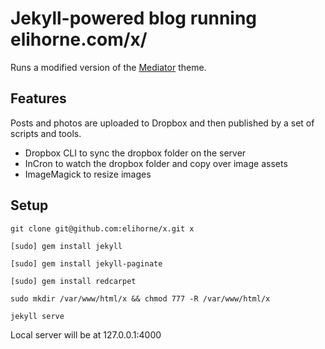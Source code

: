 Jekyll-powered blog running elihorne.com/x/
========

Runs a modified version of the [Mediator](https://github.com/dirkfabisch/mediator) theme.

Features
-------
Posts and photos are uploaded to Dropbox and then published by a set of scripts and tools.
* Dropbox CLI to sync the dropbox folder on the server
* InCron to watch the dropbox folder and copy over image assets
* ImageMagick to resize images

Setup
-------
`git clone git@github.com:elihorne/x.git x`

`[sudo] gem install jekyll`

`[sudo] gem install jekyll-paginate`

`[sudo] gem install redcarpet`

`sudo mkdir /var/www/html/x && chmod 777 -R /var/www/html/x`

`jekyll serve`

Local server will be at 127.0.0.1:4000
